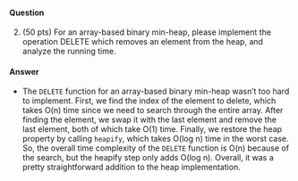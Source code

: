 #### Question
2. (50 pts) For an array-based binary min-heap, please implement the operation DELETE which removes an element from the heap, and analyze the running time.

#### Answer
- The `DELETE` function for an array-based binary min-heap wasn’t too hard to implement. First, we find the index of the element to delete, which takes O(n) time since we need to search through the entire array. After finding the element, we swap it with the last element and remove the last element, both of which take O(1) time. Finally, we restore the heap property by calling `heapify`, which takes O(log n) time in the worst case. So, the overall time complexity of the `DELETE` function is O(n) because of the search, but the heapify step only adds O(log n). Overall, it was a pretty straightforward addition to the heap implementation.

